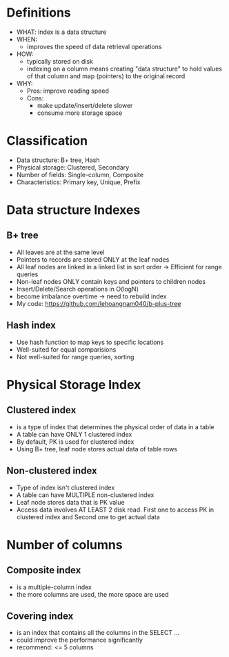# Definitions

- WHAT: index is a data structure
- WHEN:
  - improves the speed of data retrieval operations
- HOW:
  - typically stored on disk
  - indexing on a column means creating "data structure" to hold values of that column and map (pointers) to the original record
- WHY:
  - Pros: improve reading speed
  - Cons: 
    - make update/insert/delete slower
    - consume more storage space

# Classification
- Data structure: B+ tree, Hash
- Physical storage: Clustered, Secondary
- Number of fields: Single-column, Composite
- Characteristics: Primary key, Unique, Prefix

# Data structure Indexes

## B+ tree
- All leaves are at the same level
- Pointers to records are stored ONLY at the leaf nodes
- All leaf nodes are linked in a linked list in sort order -> Efficient for range queries
- Non-leaf nodes ONLY contain keys and pointers to children nodes
- Insert/Delete/Search operations in O(logN)
- become imbalance overtime -> need to rebuild index
- My code: https://github.com/lehoangnam040/b-plus-tree

## Hash index
- Use hash function to map keys to specific locations
- Well-suited for equal comparisions 
- Not well-suited for range queries, sorting

# Physical Storage Index

## Clustered index
- is a type of index that determines the physical order of data in a table
- A table can have ONLY 1 clustered index
- By default, PK is used for clustered index
- Using B+ tree, leaf node stores actual data of table rows

## Non-clustered index
- Type of index isn't clustered index
- A table can have MULTIPLE non-clustered index
- Leaf node stores data that is PK value
- Access data involves AT LEAST 2 disk read. First one to access PK in clustered index and Second one to get actual data

# Number of columns

## Composite index

- is a multiple-column index
- the more columns are used, the more space are used


## Covering index

- is an index that contains all the columns in the SELECT ...
- could improve the performance significantly
- recommend: <= 5 columns
